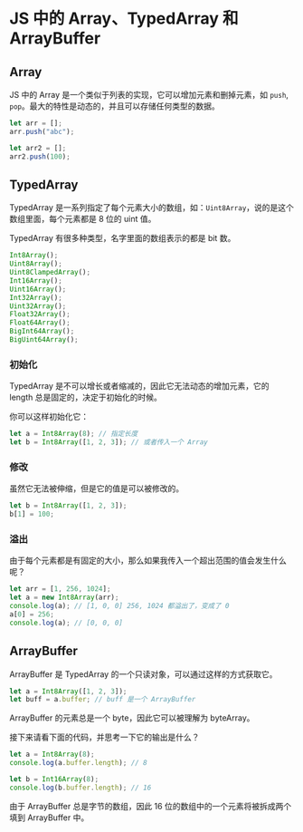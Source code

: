 # JS 中的 Array、TypedArray 和ArrayBuffer

## Array
JS 中的 Array 是一个类似于列表的实现，它可以增加元素和删掉元素，如 `push`, `pop`。最大的特性是动态的，并且可以存储任何类型的数据。

```js
let arr = [];
arr.push("abc");

let arr2 = [];
arr2.push(100);
```

## TypedArray

TypedArray 是一系列指定了每个元素大小的数组，如：`Uint8Array`，说的是这个数组里面，每个元素都是 8 位的 uint 值。

TypedArray 有很多种类型，名字里面的数组表示的都是 bit 数。

```javascript
Int8Array();
Uint8Array();
Uint8ClampedArray();
Int16Array();
Uint16Array();
Int32Array();
Uint32Array();
Float32Array();
Float64Array();
BigInt64Array();
BigUint64Array();
```

### 初始化

TypedArray 是不可以增长或者缩减的，因此它无法动态的增加元素，它的 length 总是固定的，决定于初始化的时候。

你可以这样初始化它：

```js
let a = Int8Array(8); // 指定长度
let b = Int8Array([1, 2, 3]); // 或者传入一个 Array
```

### 修改
虽然它无法被伸缩，但是它的值是可以被修改的。

```js
let b = Int8Array([1, 2, 3]);
b[1] = 100;
```

### 溢出
由于每个元素都是有固定的大小，那么如果我传入一个超出范围的值会发生什么呢？

```js
let arr = [1, 256, 1024];
let a = new Int8Array(arr);
console.log(a); // [1, 0, 0] 256, 1024 都溢出了，变成了 0
a[0] = 256;
console.log(a); // [0, 0, 0]
```

## ArrayBuffer

ArrayBuffer 是 TypedArray 的一个只读对象，可以通过这样的方式获取它。

```js
let a = Int8Array([1, 2, 3]);
let buff = a.buffer; // buff 是一个 ArrayBuffer
```

ArrayBuffer 的元素总是一个 byte，因此它可以被理解为 byteArray。

接下来请看下面的代码，并思考一下它的输出是什么？

```js
let a = Int8Array(8);
console.log(a.buffer.length); // 8

let b = Int16Array(8);
console.log(b.buffer.length); // 16
```

由于 ArrayBuffer 总是字节的数组，因此 16 位的数组中的一个元素将被拆成两个填到 ArrayBuffer 中。